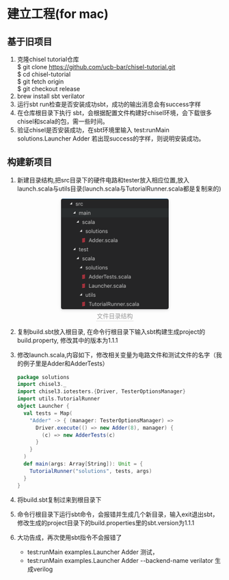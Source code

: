 # 建立工程(for mac)
## 基于旧项目
1. 克隆chisel tutorial仓库  
    \$ git clone https://github.com/ucb-bar/chisel-tutorial.git  
    \$ cd chisel-tutorial  
    \$ git fetch origin  
    \$ git checkout release
2. brew install sbt verilator
3. 运行sbt run检查是否安装成功sbt，成功的输出消息会有success字样
4. 在仓库根目录下执行 sbt，会根据配置文件构建好chisel环境，会下载很多chisel和scala的包，需一些时间。
5. 验证chisel是否安装成功，在sbt环境里输入 test:runMain solutions.Launcher Adder   若出现success的字样，则说明安装成功。


## 构建新项目

1. 新建目录结构,把src目录下的硬件电路和tester放入相应位置,放入launch.scala与utils目录(launch.scala与TutorialRunner.scala都是复制来的)

<center>
    <img style="border-radius: 0.3125em;
    box-shadow: 0 2px 4px 0 rgba(34,36,38,.12),0 2px 10px 0 rgba(34,36,38,.08);" 
    src="src_tree.png"
    width="50%">
    <br>
    <div style="color:orange; border-bottom: 1px solid #d9d9d9;
    display: inline-block;
    color: #999;
    padding: 2px;">文件目录结构</div>
</center>

2. 复制build.sbt放入根目录, 在命令行根目录下输入sbt构建生成project的build.property, 修改其中的版本为1.1.1
3. 修改launch.scala,内容如下，修改相关变量为电路文件和测试文件的名字（我的例子里是Adder和AdderTests）

    ```scala
    package solutions
    import chisel3._
    import chisel3.iotesters.{Driver, TesterOptionsManager}
    import utils.TutorialRunner
    object Launcher {
      val tests = Map(
        "Adder" -> { (manager: TesterOptionsManager) =>
          Driver.execute(() => new Adder(8), manager) {
            (c) => new AdderTests(c)
          }
        }
      )
      def main(args: Array[String]): Unit = {
        TutorialRunner("solutions", tests, args)
      }
    }
    ```

1. 将build.sbt复制过来到根目录下
2. 命令行根目录下运行sbt命令，会报错并生成几个新目录，输入exit退出sbt，修改生成的project目录下的build.properties里的sbt.version为1.1.1
3. 大功告成，再次使用sbt指令不会报错了
   + test:runMain examples.Launcher Adder 测试，
   + test:runMain examples.Launcher Adder --backend-name verilator 生成verilog




